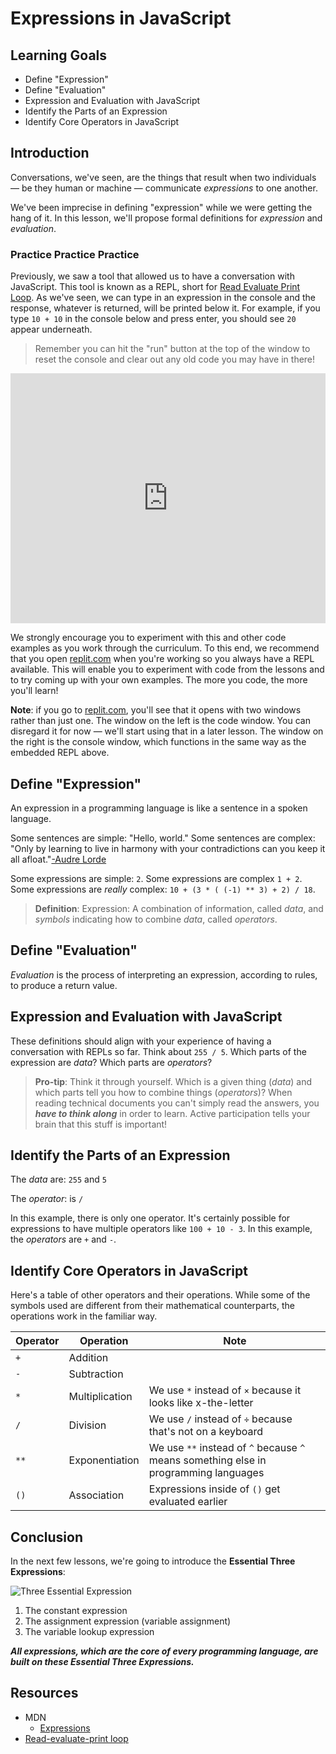 # Expressions in JavaScript

## Learning Goals

- Define "Expression"
- Define "Evaluation"
- Expression and Evaluation with JavaScript
- Identify the Parts of an Expression
- Identify Core Operators in JavaScript

## Introduction

Conversations, we've seen, are the things that result when two individuals — be
they human or machine — communicate _expressions_ to one another.

We've been imprecise in defining "expression" while we were getting the hang of
it. In this lesson, we'll propose formal definitions for _expression_ and
_evaluation_.

### Practice Practice Practice

Previously, we saw a tool that allowed us to have a conversation with
JavaScript. This tool is known as a REPL, short for [Read Evaluate Print
Loop][repl]. As we've seen, we can type in an expression in the console and the
response, whatever is returned, will be printed below it. For example, if you
type `10 + 10` in the console below and press enter, you should see `20` appear
underneath.

> Remember you can hit the "run" button at the top of the window to reset
> the console and clear out any old code you may have in there!

<iframe height="400px" width="100%" src="https://replit.com/@lizbur10/Sandbox?embed=true" scrolling="no" frameborder="no" allowtransparency="true" allowfullscreen="true" sandbox="allow-forms allow-pointer-lock allow-popups allow-same-origin allow-scripts allow-modals"></iframe>

We strongly encourage you to experiment with this and other code examples as you
work through the curriculum. To this end, we recommend that you open [replit.com][]
when you're working so you always have a REPL available. This will enable you to
experiment with code from the lessons and to try coming up with your own examples.
The more you code, the more you'll learn!

**Note**: if you go to [replit.com][], you'll see that it opens with two windows
rather than just one. The window on the left is the code window. You can
disregard it for now — we'll start using that in a later lesson. The window on
the right is the console window, which functions in the same way as the embedded
REPL above.

## Define "Expression"

An expression in a programming language is like a sentence in a spoken language.

Some sentences are simple: "Hello, world." Some sentences are complex: "Only by
learning to live in harmony with your contradictions can you keep it all
afloat."[-Audre Lorde](https://www.poetryfoundation.org/poets/audre-lorde)

Some expressions are simple: `2`. Some expressions are complex `1 + 2`. Some
expressions are _really_ complex: `10 + (3 * ( (-1) ** 3) + 2) / 18`.

> **Definition**: Expression: A combination of information, called _data_, and
> _symbols_ indicating how to combine _data_, called _operators_.

## Define "Evaluation"

_Evaluation_ is the process of interpreting an expression, according to rules,
to produce a return value.

## Expression and Evaluation with JavaScript

These definitions should align with your experience of having a conversation
with REPLs so far. Think about `255 / 5`. Which parts of the expression are
_data_? Which parts are _operators_?

> **Pro-tip**: Think it through yourself. Which is a given thing (_data_) and
> which parts tell you how to combine things (_operators_)? When reading
> technical documents you can't simply read the answers, you **_have to think
> along_** in order to learn. Active participation tells your brain that this
> stuff is important!

## Identify the Parts of an Expression

The _data_ are: `255` and `5`

The _operator_: is `/`

In this example, there is only one operator. It's certainly possible for
expressions to have multiple operators like `100 + 10 - 3`. In this example, the
_operators_ are `+` and `-`.

## Identify Core Operators in JavaScript

Here's a table of other operators and their operations. While some of the
symbols used are different from their mathematical counterparts, the operations
work in the familiar way.

| Operator | Operation      | Note                                                                                 |
| -------- | -------------- | ------------------------------------------------------------------------------------ |
| `+`      | Addition       |                                                                                      |
| `-`      | Subtraction    |                                                                                      |
| `*`      | Multiplication | We use `*` instead of `×` because it looks like x-the-letter                         |
| `/`      | Division       | We use `/` instead of `÷` because that's not on a keyboard                           |
| `**`     | Exponentiation | We use `**` instead of `^` because `^` means something else in programming languages |
| `()`     | Association    | Expressions inside of `()` get evaluated earlier                                     |

## Conclusion

In the next few lessons, we're going to introduce the **Essential Three
Expressions**:

![Three Essential Expression](https://curriculum-content.s3.amazonaws.com/phase-0/expressions-in-javascript/essential-3-expressions.jpg)

1. The constant expression
2. The assignment expression (variable assignment)
3. The variable lookup expression

**_All expressions, which are the core of every programming language, are built
on these Essential Three Expressions._**

## Resources

- MDN
  - [Expressions](https://developer.mozilla.org/en-US/docs/Web/JavaScript/Guide/Expressions_and_Operators#Expressions)
- [Read-evaluate-print loop][repl]

[repl]: https://en.wikipedia.org/wiki/Read%E2%80%93eval%E2%80%93print_loop
[replit.com]: https://replit.com/languages/javascript

